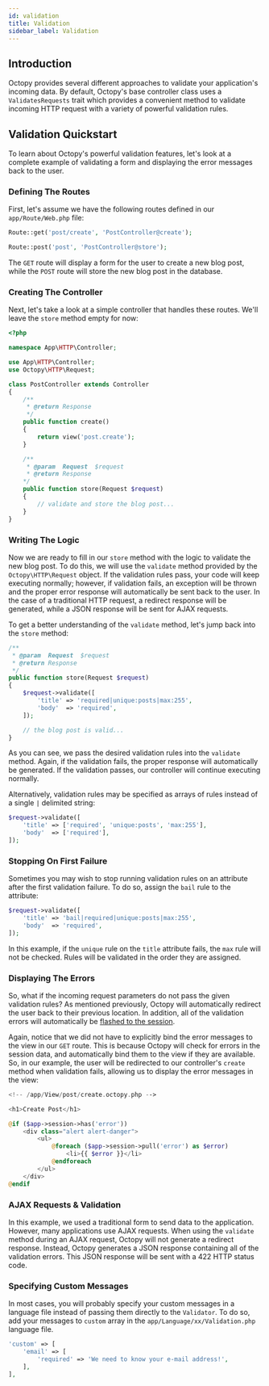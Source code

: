 ```yaml
---
id: validation
title: Validation
sidebar_label: Validation
---
```


## Introduction

Octopy provides several different approaches to validate your application's incoming data. By default, Octopy's base controller class uses a `ValidatesRequests` trait which provides a convenient method to validate incoming HTTP request with a variety of powerful validation rules.

## Validation Quickstart

To learn about Octopy's powerful validation features, let's look at a complete example of validating a form and displaying the error messages back to the user.

### Defining The Routes

First, let's assume we have the following routes defined in our `app/Route/Web.php` file:

```php
Route::get('post/create', 'PostController@create');

Route::post('post', 'PostController@store');
```

The `GET` route will display a form for the user to create a new blog post, while the `POST` route will store the new blog post in the database.

### Creating The Controller

Next, let's take a look at a simple controller that handles these routes. We'll leave the `store` method empty for now:

```php
<?php

namespace App\HTTP\Controller;

use App\HTTP\Controller;
use Octopy\HTTP\Request;

class PostController extends Controller
{
    /**
     * @return Response
     */
    public function create()
    {
        return view('post.create');
    }

    /**
     * @param  Request  $request
     * @return Response
    */
    public function store(Request $request)
    {
        // validate and store the blog post...
    }
}
```

### Writing The Logic

Now we are ready to fill in our `store` method with the logic to validate the new blog post. To do this, we will use the `validate` method provided by the `Octopy\HTTP\Request` object. If the validation rules pass, your code will keep executing normally; however, if validation fails, an exception will be thrown and the proper error response will automatically be sent back to the user. In the case of a traditional HTTP request, a redirect response will be generated, while a JSON response will be sent for AJAX requests.

To get a better understanding of the `validate` method, let's jump back into the `store` method:

```php
/**
 * @param  Request  $request
 * @return Response
 */
public function store(Request $request)
{
    $request->validate([
        'title' => 'required|unique:posts|max:255',
        'body'  => 'required',
    ]);

    // the blog post is valid...
}
```

As you can see, we pass the desired validation rules into the `validate` method. Again, if the validation fails, the proper response will automatically be generated. If the validation passes, our controller will continue executing normally.

Alternatively, validation rules may be specified as arrays of rules instead of a single `|` delimited string:

```php
$request->validate([
    'title' => ['required', 'unique:posts', 'max:255'],
    'body'  => ['required'],
]);
```
### Stopping On First Failure

Sometimes you may wish to stop running validation rules on an attribute after the first validation failure. To do so, assign the `bail` rule to the attribute:

```php
$request->validate([
    'title' => 'bail|required|unique:posts|max:255',
    'body'  => 'required',
]);
```

In this example, if the `unique` rule on the `title` attribute fails, the `max` rule will not be checked. Rules will be validated in the order they are assigned.

### Displaying The Errors

So, what if the incoming request parameters do not pass the given validation rules? As mentioned previously, Octopy will automatically redirect the user back to their previous location. In addition, all of the validation errors will automatically be [flashed to the session](/docs/session#flash-data).

Again, notice that we did not have to explicitly bind the error messages to the view in our `GET` route. This is because Octopy will check for errors in the session data, and automatically bind them to the view if they are available.
So, in our example, the user will be redirected to our controller's `create` method when validation fails, allowing us to display the error messages in the view:

```php
<!-- /app/View/post/create.octopy.php -->

<h1>Create Post</h1>

@if ($app->session->has('error'))
    <div class="alert alert-danger">
        <ul>
            @foreach ($app->session->pull('error') as $error)
                <li>{{ $error }}</li>
            @endforeach
        </ul>
    </div>
@endif
```

### AJAX Requests & Validation

In this example, we used a traditional form to send data to the application. However, many applications use AJAX requests. When using the `validate` method during an AJAX request, Octopy will not generate a redirect response. Instead, Octopy generates a JSON response containing all of the validation errors. This JSON response will be sent with a 422 HTTP status code.

### Specifying Custom Messages

In most cases, you will probably specify your custom messages in a language file instead of passing them directly to the `Validator`. To do so, add your messages to `custom` array in the `app/Language/xx/Validation.php` language file.

```php
'custom' => [
    'email' => [
        'required' => 'We need to know your e-mail address!',
    ],
],
```